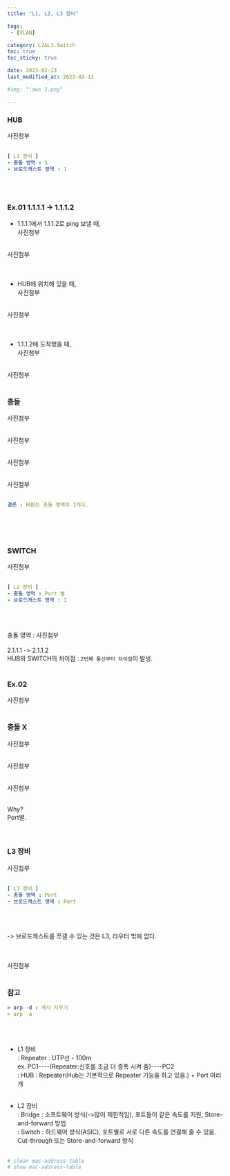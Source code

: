 ```yaml
---
title: "L1, L2, L3 장비"

tags:
 - [VLAN]

category: L2&L3.Switch
toc: true
toc_sticky: true

date: 2023-02-13
last_modified_at: 2023-02-13

#img: ":aws 1.png"

---
```


<!-- outline-start -->


### HUB<br/>

사진첨부
<br/><br/>

```yaml
[ L1 장비 ]
- 충돌 영역 : 1
- 브로드캐스트 영역 : 1
```
<br/><br/>


### Ex.01 1.1.1.1 -> 1.1.1.2 <br/>

- 1.1.1.1에서 1.1.1.2로 ping 보낼 때,<br/>
사진첨부
<br/><br/>

사진첨부
<br/><br/><br/>

- HUB에 위치해 있을 때,<br/>
사진첨부
<br/><br/>

사진첨부
<br/><br/><br/>

- 1.1.1.2에 도착했을 때,<br/>
사진첨부
<br/><br/>

사진첨부
<br/><br/>


### 충돌<br/>

사진첨부
<br/><br/>

사진첨부
<br/><br/>

사진첨부
<br/><br/>

사진첨부
<br/><br/>

```yaml
결론 : HUB는 충돌 영역이 1개다.
```

<br/><br/><br/>

### SWITCH<br/>

사진첨부
<br/><br/>

```yaml
[ L2 장비 ]
- 충돌 영역 : Port 별
- 브로드캐스트 영역 : 1
```
<br/><br/>

충돌 영역 :
사진첨부
<br/><br/>
2.1.1.1 -> 2.1.1.2<br/>
HUB와 SWITCH의 차이점 : `2번째 통신부터 차이점`이 발생.
<br/><br/>


### Ex.02<br/>

사진첨부
<br/><br/>

### 충돌 X<br/>

사진첨부
<br/><br/>

사진첨부
<br/><br/>

사진첨부
<br/><br/>

Why?<br/>
Port별.<br/><br/><br/>


### L3 장비<br/>

사진첨부
<br/><br/>

```yaml
[ L3 장비 ]
- 충돌 영역 : Port
- 브로드캐스트 영역 : Port
```
<br/><br/>

-> 브로드캐스트를 쪼갤 수 있는 것은 L3, 라우터 밖에 없다.<br/><br/><br/>

사진첨부
<br/><br/>







### 참고<br/>

```yaml
> arp -d : 캐시 지우기
> arp -a
```
<br/><br/>

- L1 장비<br/>
    : Repeater : UTP선 - 100m<br/>
    ex. PC1----(Repeater:신호를 조금 더 증폭 시켜 줌)----PC2<br/>
    : HUB : Repeater(Hub는 기본적으로 Repeater 기능을 하고 있음.) + Port 여러 개<br/><br/>

- L2 장비<br/>
    : Bridge : 소프트웨어 방식(->많이 제한적임), 포트들이 같은 속도를 지원, Store-and-forward 방법<br/>
    : Switch : 하드웨어 방식(ASIC), 포트별로 서로 다른 속도를 연결해 줄 수 있음. Cut-through 또는 Store-and-forward 방식<br/><br/>

```yaml
# clear mac-address-table
# show mac-address-table
```
<br/><br/>